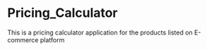 # Pricing_Calculator
This is a pricing calculator application for the products listed on E-commerce platform
